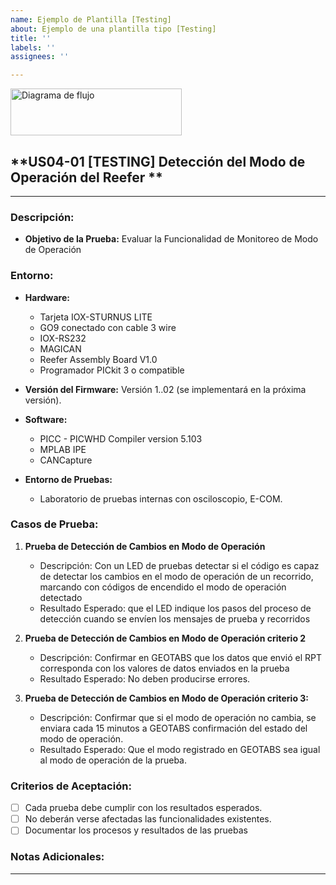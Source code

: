```yaml
---
name: Ejemplo de Plantilla [Testing]
about: Ejemplo de una plantilla tipo [Testing]
title: ''
labels: ''
assignees: ''

---
```


<img src="https://didcom.com.mx/wp-content/uploads/2016/12/Didcom-logo.png" alt="Diagrama de flujo" width="274px" height="75px">

## **US04-01 [TESTING] Detección del Modo de Operación del Reefer **

---

### **Descripción:**

- **Objetivo de la Prueba:**
  Evaluar la Funcionalidad de Monitoreo de Modo de Operación

 
### **Entorno:**

- **Hardware:**
    - Tarjeta IOX-STURNUS LITE
    - GO9 conectado con cable 3 wire
    - IOX-RS232
    - MAGICAN
    - Reefer Assembly Board V1.0
    - Programador PICkit 3 o compatible

- **Versión del Firmware:**
    Versión 1..02 (se implementará en la próxima versión).

- **Software:**
  - PICC - PICWHD Compiler version 5.103
  - MPLAB IPE
  - CANCapture

- **Entorno de Pruebas:**
  - Laboratorio de pruebas internas con osciloscopio, E-COM.

### **Casos de Prueba:**

1. **Prueba de Detección de Cambios en Modo de Operación**
   - Descripción: Con un LED de pruebas detectar si el código es capaz de detectar los cambios en el modo de operación  de un recorrido, marcando con códigos de encendido el modo de operación detectado
   - Resultado Esperado: que el LED indique los pasos del proceso de detección cuando se envíen los mensajes de prueba y recorridos

2. **Prueba de Detección de Cambios en Modo de Operación criterio 2**
   - Descripción: Confirmar en GEOTABS que los datos que envió el RPT corresponda con los valores de datos enviados en la prueba 
   - Resultado Esperado: No deben producirse errores.

3. **Prueba de Detección de Cambios en Modo de Operación criterio 3:**
   - Descripción: Confirmar que si el modo de operación no cambia, se enviara cada 15 minutos a GEOTABS confirmación del estado del modo de operación.
   - Resultado Esperado: Que el modo registrado en GEOTABS  sea igual al modo de operación de la prueba.

### **Criterios de Aceptación:**

- [ ] Cada prueba debe cumplir con los resultados esperados.
- [ ] No deberán verse afectadas las funcionalidades existentes.
- [ ] Documentar los procesos y resultados de las pruebas

### **Notas Adicionales:**


---
